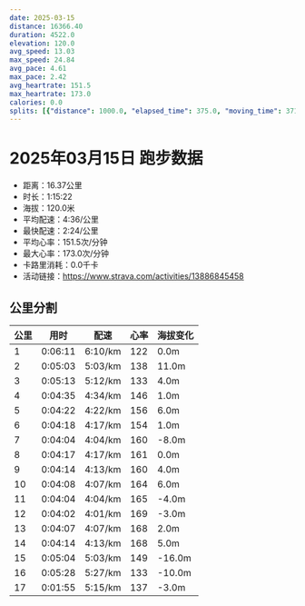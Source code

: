```yaml
---
date: 2025-03-15
distance: 16366.40
duration: 4522.0
elevation: 120.0
avg_speed: 13.03
max_speed: 24.84
avg_pace: 4.61
max_pace: 2.42
avg_heartrate: 151.5
max_heartrate: 173.0
calories: 0.0
splits: [{"distance": 1000.0, "elapsed_time": 375.0, "moving_time": 371.0, "average_speed": 2.7, "pace": 6.172851851851851, "average_heartrate": 122.87125748502994, "elevation_difference": 0.0, "split_number": 1}, {"distance": 1000.5, "elapsed_time": 303.0, "moving_time": 303.0, "average_speed": 3.3, "pace": 5.050515151515151, "average_heartrate": 138.01650165016503, "elevation_difference": 11.0, "split_number": 2}, {"distance": 1001.5, "elapsed_time": 313.0, "moving_time": 313.0, "average_speed": 3.2, "pace": 5.208343749999999, "average_heartrate": 133.05016722408027, "elevation_difference": 4.0, "split_number": 3}, {"distance": 1000.0, "elapsed_time": 275.0, "moving_time": 275.0, "average_speed": 3.64, "pace": 4.578763736263736, "average_heartrate": 146.80727272727273, "elevation_difference": 1.0, "split_number": 4}, {"distance": 999.0, "elapsed_time": 262.0, "moving_time": 262.0, "average_speed": 3.81, "pace": 4.374461942257217, "average_heartrate": 156.0, "elevation_difference": 6.0, "split_number": 5}, {"distance": 1001.0, "elapsed_time": 258.0, "moving_time": 258.0, "average_speed": 3.88, "pace": 4.295541237113402, "average_heartrate": 154.75193798449612, "elevation_difference": 1.0, "split_number": 6}, {"distance": 999.0, "elapsed_time": 244.0, "moving_time": 244.0, "average_speed": 4.09, "pace": 4.074987775061125, "average_heartrate": 160.04098360655738, "elevation_difference": -8.0, "split_number": 7}, {"distance": 1000.0, "elapsed_time": 257.0, "moving_time": 257.0, "average_speed": 3.89, "pace": 4.284498714652956, "average_heartrate": 161.86770428015564, "elevation_difference": 0.0, "split_number": 8}, {"distance": 1000.0, "elapsed_time": 254.0, "moving_time": 254.0, "average_speed": 3.94, "pace": 4.230126903553299, "average_heartrate": 160.09448818897638, "elevation_difference": 4.0, "split_number": 9}, {"distance": 1002.0, "elapsed_time": 248.0, "moving_time": 248.0, "average_speed": 4.04, "pace": 4.125420792079208, "average_heartrate": 164.30241935483872, "elevation_difference": 6.0, "split_number": 10}, {"distance": 998.0, "elapsed_time": 244.0, "moving_time": 244.0, "average_speed": 4.09, "pace": 4.074987775061125, "average_heartrate": 165.61065573770492, "elevation_difference": -4.0, "split_number": 11}, {"distance": 1001.0, "elapsed_time": 242.0, "moving_time": 242.0, "average_speed": 4.14, "pace": 4.025772946859903, "average_heartrate": 169.4090909090909, "elevation_difference": -3.0, "split_number": 12}, {"distance": 998.5, "elapsed_time": 247.0, "moving_time": 247.0, "average_speed": 4.04, "pace": 4.125420792079208, "average_heartrate": 168.78137651821862, "elevation_difference": 2.0, "split_number": 13}, {"distance": 1000.0, "elapsed_time": 254.0, "moving_time": 254.0, "average_speed": 3.94, "pace": 4.230126903553299, "average_heartrate": 168.9488188976378, "elevation_difference": 5.0, "split_number": 14}, {"distance": 1000.0, "elapsed_time": 334.0, "moving_time": 304.0, "average_speed": 3.29, "pace": 5.065866261398176, "average_heartrate": 149.26712328767124, "elevation_difference": -16.0, "split_number": 15}, {"distance": 1001.5, "elapsed_time": 409.0, "moving_time": 328.0, "average_speed": 3.05, "pace": 5.464491803278689, "average_heartrate": 133.26332288401255, "elevation_difference": -10.0, "split_number": 16}, {"distance": 364.4, "elapsed_time": 115.0, "moving_time": 115.0, "average_speed": 3.17, "pace": 5.2576340694006305, "average_heartrate": 137.6782608695652, "elevation_difference": -3.0, "split_number": 17}]
---
```


# 2025年03月15日 跑步数据

- 距离：16.37公里
- 时长：1:15:22
- 海拔：120.0米
- 平均配速：4:36/公里
- 最快配速：2:24/公里
- 平均心率：151.5次/分钟
- 最大心率：173.0次/分钟
- 卡路里消耗：0.0千卡
- 活动链接：https://www.strava.com/activities/13886845458

## 公里分割

| 公里 | 用时 | 配速 | 心率 | 海拔变化 |
|------|------|------|------|------|
| 1 | 0:06:11 | 6:10/km | 122 | 0.0m |
| 2 | 0:05:03 | 5:03/km | 138 | 11.0m |
| 3 | 0:05:13 | 5:12/km | 133 | 4.0m |
| 4 | 0:04:35 | 4:34/km | 146 | 1.0m |
| 5 | 0:04:22 | 4:22/km | 156 | 6.0m |
| 6 | 0:04:18 | 4:17/km | 154 | 1.0m |
| 7 | 0:04:04 | 4:04/km | 160 | -8.0m |
| 8 | 0:04:17 | 4:17/km | 161 | 0.0m |
| 9 | 0:04:14 | 4:13/km | 160 | 4.0m |
| 10 | 0:04:08 | 4:07/km | 164 | 6.0m |
| 11 | 0:04:04 | 4:04/km | 165 | -4.0m |
| 12 | 0:04:02 | 4:01/km | 169 | -3.0m |
| 13 | 0:04:07 | 4:07/km | 168 | 2.0m |
| 14 | 0:04:14 | 4:13/km | 168 | 5.0m |
| 15 | 0:05:04 | 5:03/km | 149 | -16.0m |
| 16 | 0:05:28 | 5:27/km | 133 | -10.0m |
| 17 | 0:01:55 | 5:15/km | 137 | -3.0m |

